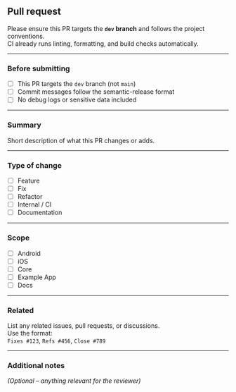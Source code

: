 ## Pull request

Please ensure this PR targets the **`dev` branch** and follows the project conventions.  
CI already runs linting, formatting, and build checks automatically.

---

### Before submitting

- [ ] This PR targets the `dev` branch (not `main`)
- [ ] Commit messages follow the semantic-release format
- [ ] No debug logs or sensitive data included

---

### Summary
Short description of what this PR changes or adds.

---

### Type of change
- [ ] Feature  
- [ ] Fix  
- [ ] Refactor  
- [ ] Internal / CI  
- [ ] Documentation  

---

### Scope
- [ ] Android  
- [ ] iOS  
- [ ] Core  
- [ ] Example App  
- [ ] Docs  

---

### Related
List any related issues, pull requests, or discussions.  
Use the format:  
`Fixes #123`, `Refs #456`, `Close #789`

---

### Additional notes
_(Optional – anything relevant for the reviewer)_
